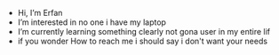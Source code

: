 - Hi, I’m Erfan
- I’m interested in no one i have my laptop
- I’m currently learning something clearly not gona user in my entire lif
- if you wonder How to reach me i should say i don't want your needs
